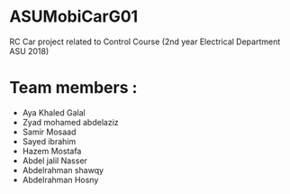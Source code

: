 # ASUMobiCarG01
RC Car project related to Control Course (2nd year Electrical Department ASU 2018)
# Team members :
* Aya Khaled Galal 
* Zyad mohamed abdelaziz 
* Samir Mosaad 
* Sayed ibrahim 
* Hazem Mostafa 
* Abdel jalil Nasser 
* Abdelrahman shawqy 
* Abdelrahman Hosny 

